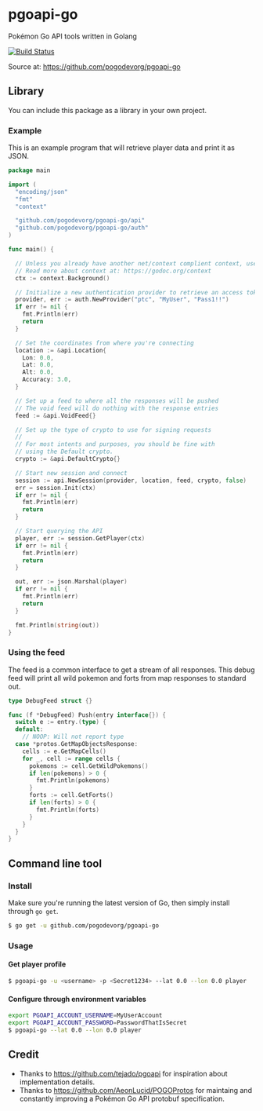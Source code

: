 # pgoapi-go
Pokémon Go API tools written in Golang

[![Build Status](https://travis-ci.org/pogodevorg/pgoapi-go.svg?branch=master)](https://travis-ci.org/pogodevorg/pgoapi-go)

Source at: https://github.com/pogodevorg/pgoapi-go

## Library
You can include this package as a library in your own project.

### Example
This is an example program that will retrieve player data and print it as JSON.

```go
package main

import (
  "encoding/json"
  "fmt"
  "context"

  "github.com/pogodevorg/pgoapi-go/api"
  "github.com/pogodevorg/pgoapi-go/auth"
)

func main() {

  // Unless you already have another net/context complient context, use this empty context.
  // Read more about context at: https://godoc.org/context
  ctx := context.Background()

  // Initialize a new authentication provider to retrieve an access token
  provider, err := auth.NewProvider("ptc", "MyUser", "Pass1!!")
  if err != nil {
    fmt.Println(err)
    return
  }

  // Set the coordinates from where you're connecting
  location := &api.Location{
    Lon: 0.0,
    Lat: 0.0,
    Alt: 0.0,
    Accuracy: 3.0,
  }

  // Set up a feed to where all the responses will be pushed
  // The void feed will do nothing with the response entries
  feed := &api.VoidFeed{}

  // Set up the type of crypto to use for signing requests
  //
  // For most intents and purposes, you should be fine with
  // using the Default crypto.
  crypto := &api.DefaultCrypto{}

  // Start new session and connect
  session := api.NewSession(provider, location, feed, crypto, false)
  err = session.Init(ctx)
  if err != nil {
    fmt.Println(err)
    return
  }

  // Start querying the API
  player, err := session.GetPlayer(ctx)
  if err != nil {
    fmt.Println(err)
    return
  }

  out, err := json.Marshal(player)
  if err != nil {
    fmt.Println(err)
    return
  }

  fmt.Println(string(out))
}
```

### Using the feed
The feed is a common interface to get a stream of all responses.
This debug feed will print all wild pokemon and forts from map responses to standard out.

```go
type DebugFeed struct {}

func (f *DebugFeed) Push(entry interface{}) {
  switch e := entry.(type) {
  default:
    // NOOP: Will not report type
  case *protos.GetMapObjectsResponse:
    cells := e.GetMapCells()
    for _, cell := range cells {
      pokemons := cell.GetWildPokemons()
      if len(pokemons) > 0 {
        fmt.Println(pokemons)
      }
      forts := cell.GetForts()
      if len(forts) > 0 {
        fmt.Println(forts)
      }
    }
  }
}
```

## Command line tool

### Install
Make sure you're running the latest version of Go, then simply install through `go get`.

```bash
$ go get -u github.com/pogodevorg/pgoapi-go
```

### Usage

#### Get player profile

```bash
$ pgoapi-go -u <username> -p <Secret1234> --lat 0.0 --lon 0.0 player
```

#### Configure through environment variables

```bash
export PGOAPI_ACCOUNT_USERNAME=MyUserAccount
export PGOAPI_ACCOUNT_PASSWORD=PasswordThatIsSecret
$ pgoapi-go --lat 0.0 --lon 0.0 player
```

## Credit
- Thanks to https://github.com/tejado/pgoapi for inspiration about implementation details.
- Thanks to https://github.com/AeonLucid/POGOProtos for maintaing and constantly improving a Pokémon Go API protobuf specification.
